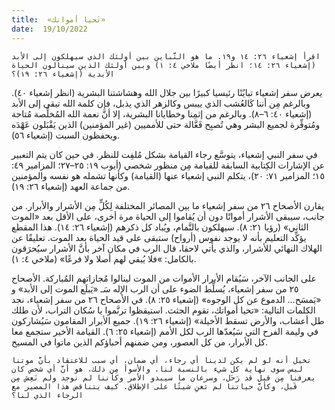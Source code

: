 ```yaml
---
title:  «تَحيا أمواتك»
date:  19/10/2022
---
```


`اقرأ إشعياء ٢٦: ١٤ و١٩. ما هو التَّباين بين أولئك الذي سيهلكون إلى الأبد (إشعياء ٢٦: ١٤؛ انظر أيضًا ملاخي ٤: ١) وبين أولئك الذين سينالون الحياة الأبدية (إشعياء ٢٦: ١٩)؟`

يعرض سفر إشعياء تبايُنًا رئيسيا كبيرًا بين جلال الله وهشاشتنا البشرية (انظر إشعياء ٤٠). وبالرغم مِن أننا كَالعُشب الذي ييبس وكالزهر الذي يذبل، فإن كلمة الله تبقى إلى الأبد (إشعياء ٤٠: ٦–٨). وبالرغم من إثمِنا وخطايانا البشرية، إلا أنَّ نعمة الله المُخلِّصة مُتاحة ومُتوفِّرة لجميع البشر وهي تُصبِح فَعَّالة حتى للأمميين (غير المؤمنين) الذين يَقْبَلون عَهْدَه ويحفظون السبت (إشعياء ٥٦).

في سفر النبي إشعياء، يتوسَّع رجاء القيامة بشكل مُلفِت للنظر. في حين كان يتم التعبير عن الإشارات الكِتابية السابقة للقيامة مِن منظور شخصي (أيوب ١٩: ٢٥–٢٧؛ المزامير ٤٩: ١٥؛ المزامير ٧١: ٢٠)، يتكلم النبي إشعياء عنها (القيامة) وكأنها تشمله هو نفسه والمؤمنين من جماعة العهد (إشعياء ٢٦: ١٩).

يقارن الأصحاح ٢٦ من سفر إشعياء ما بين المصائر المختلفة لِكُلٍّ مِن الأشرار والأبرار. من جانب، سيبقى الأشرار أمواتًا دون أن يُقاموا إلى الحياة مرة أخرى، على الأقل بعد «الموت الثاني» (رؤيا ٢١: ٨). سيهلكون بالتَّمام، ويُباد كل ذكرهم (إشعياء ٢٦: ١٤). هذا المقطع يؤكِّد التعليم بأنه لا يوجد نفوس (أرواح) ستبقى على قيد الحياة بعد الموت. تعليقًا عن الهلاك النهائي للأشرار، والذي يأتي لاحقا، قال الرب في مكان آخر بأنَّ الأشرار سيُحرَقون بالكامل: »فلا يُبقي لهم أصلا ولا فرعًا» (ملاخي ٤: ١).

على الجانب الآخر، سَيُقام الأبرار الأموات من الموت لينالوا مُجازاتهم المُباركة. الأصحاح ٢٥ من سفر إشعياء، يُسلِّط الضوء على أن الرب الإله سَـ «يَبلَع الموت إلى الأبد» و «يَمسَح… الدموع عن كل الوجوه» (إشعياء ٢٥: ٨). في الأصحاح ٢٦ من سفر إشعياء، نجد الكلمات التالية: «تحيا أمواتك، تقوم الجثث. استيقظوا ترنَّموا يا سُكان التراب، لأن طلك طل أعشاب، والأرض تسقط الأخيلة» (إشعياء ٢٦: ١٩). جميع الأبرار المقامون سَيُشاركون في وليمة الفرح التي سَيُعدّها الرب لكل الأمم (إشعياء ٢٥: ٦). القيامة الأخير ستجمع معا كل الأبرار، من كل العصور، ومن ضمنهم أحباؤكم الذين ماتوا في المسيح.

`تخيل أنه لو لم يكن لدينا أي رجاء، أي ضمان، أي سبب للاعتقاد بأنَّ موتنا ليس سوى نهاية كل شيء بالنسبة لنا. والأسوأ مِن ذلك، هو أنَّ أي شخص كان يعرفنا مِن قبل قد رَحَل، وسرعان ما سيبدو الأمر وكأننا لم نوجد ولم نَعِش مِن قَبل، وكأنَّ حياتنا لم تعنِ شيئًا على الإطلاق. كيف يتناقض هذا المصير مع الرجاء الذي لنا؟`